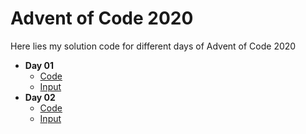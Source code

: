 # Advent of Code 2020
Here lies my solution code for different days of Advent of Code 2020

* **Day 01**
  * [Code](https://github.com/4lb1n0/adventofcode/blob/main/2020/solutions/day01.py)
  * [Input](https://github.com/4lb1n0/adventofcode/blob/main/2020/inputs/day01.txt)
* **Day 02**
  * [Code](https://github.com/4lb1n0/adventofcode/blob/main/2020/solutions/day02.py)
  * [Input](https://github.com/4lb1n0/adventofcode/blob/main/2020/inputs/day02.txt)
